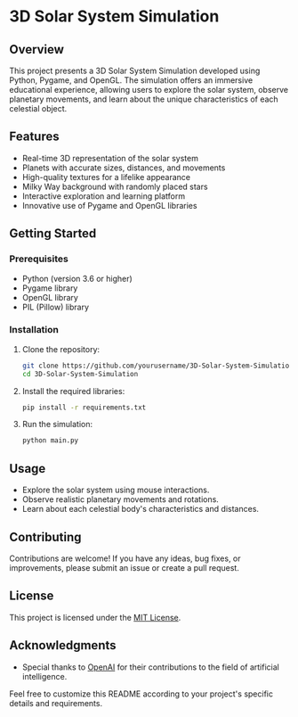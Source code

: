 # 3D Solar System Simulation

## Overview

This project presents a 3D Solar System Simulation developed using Python, Pygame, and OpenGL. The simulation offers an immersive educational experience, allowing users to explore the solar system, observe planetary movements, and learn about the unique characteristics of each celestial object.

## Features

- Real-time 3D representation of the solar system
- Planets with accurate sizes, distances, and movements
- High-quality textures for a lifelike appearance
- Milky Way background with randomly placed stars
- Interactive exploration and learning platform
- Innovative use of Pygame and OpenGL libraries

## Getting Started

### Prerequisites

- Python (version 3.6 or higher)
- Pygame library
- OpenGL library
- PIL (Pillow) library

### Installation

1. Clone the repository:

   ```bash
   git clone https://github.com/yourusername/3D-Solar-System-Simulation.git
   cd 3D-Solar-System-Simulation
   ```

2. Install the required libraries:

   ```bash
   pip install -r requirements.txt
   ```

3. Run the simulation:

   ```bash
   python main.py
   ```

## Usage

- Explore the solar system using mouse interactions.
- Observe realistic planetary movements and rotations.
- Learn about each celestial body's characteristics and distances.

## Contributing

Contributions are welcome! If you have any ideas, bug fixes, or improvements, please submit an issue or create a pull request.

## License

This project is licensed under the [MIT License](LICENSE).

## Acknowledgments

- Special thanks to [OpenAI](https://openai.com) for their contributions to the field of artificial intelligence.

Feel free to customize this README according to your project's specific details and requirements.
